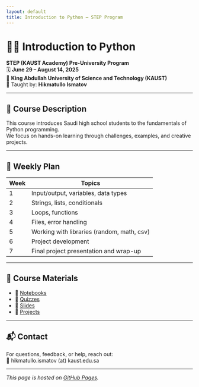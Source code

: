 ```yaml
---
layout: default
title: Introduction to Python – STEP Program
---
```


# 👨‍🏫 Introduction to Python  
**STEP (KAUST Academy) Pre-University Program**  
🗓️ **June 29 – August 14, 2025**  
📍 **King Abdullah University of Science and Technology (KAUST)**  
👤 Taught by: **Hikmatullo Ismatov**

---

## 🧠 Course Description

This course introduces Saudi high school students to the fundamentals of Python programming.  
We focus on hands-on learning through challenges, examples, and creative projects.

---

## 📅 Weekly Plan

| Week | Topics |
|------|--------|
| 1 | Input/output, variables, data types |
| 2 | Strings, lists, conditionals |
| 3 | Loops, functions |
| 4 | Files, error handling |
| 5 | Working with libraries (random, math, csv) |
| 6 | Project development |
| 7 | Final project presentation and wrap-up |

---

## 📂 Course Materials

- 📘 [Notebooks](./notebooks/)
- 📝 [Quizzes](./quizzes/)
- 📂 [Slides](./slides/)
- 🧪 [Projects](./projects/)

---

## 📬 Contact

For questions, feedback, or help, reach out:  
📧 hikmatullo.ismatov (at) kaust.edu.sa

---

_This page is hosted on [GitHub Pages](https://pages.github.com)._
